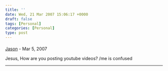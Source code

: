 ```yaml
---
title: ''
date: Wed, 21 Mar 2007 15:06:17 +0000
draft: false
tags: [Personal]
categories: [Personal]
type: post
---
```



#### 
[Jason](http://glutt.com "jlc@glutt.com") - <time datetime="2007-03-23 15:45:12">Mar 5, 2007</time>

Jesus, How are you posting youtube videos? /me is confused
<hr />
